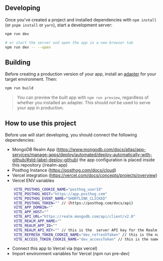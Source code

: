 ## Developing

Once you've created a project and installed dependencies with `npm install` (or `pnpm install` or `yarn`), start a development server:

```bash
npm run dev

# or start the server and open the app in a new browser tab
npm run dev -- --open
```

## Building

Before creating a production version of your app, install an [adapter](https://kit.svelte.dev/docs#adapters) for your target environment. Then:

```bash
npm run build
```

> You can preview the built app with `npm run preview`, regardless of whether you installed an adapter. This should _not_ be used to serve your app in production.

## How to use this project

Before use will start developing, you should connect the following dependencies:

- MongoDB Realm App (https://www.mongodb.com/docs/atlas/app-services/manage-apps/deploy/automated/deploy-automatically-with-github/#std-label-deploy-github) the app configuration is placed inside this repository (/realm-app)
- Posthog Instance (https://posthog.com/docs/cloud)
- Vercel integration (https://vercel.com/docs/concepts/projects/overview)
- Vercel ENV variables

```bash
    VITE_POSTHOG_COOKIE_NAME="posthog_userId"
    VITE_POSTHOG_HOST="https://app.posthog.com"
    VITE_POSTHOG_EVENT_NAME="SHORTLINK_CLICKED"
    VITE_POSTHOG_TOKEN="" // (https://posthog.com/docs/api)
    VITE_APP_DOMAIN=""
    VITE_APP_HOST=""
    VITE_API_URL="https://realm.mongodb.com/api/client/v2.0"
    VITE_REALM_APP_NAME=""
    VITE_REALM_APP_ID=""
    VITE_REALM_API_KEY="" // this is the  server API key for the Realm App (https://www.mongodb.com/docs/atlas/app-services/authentication/api-key/)
    VITE_REFRESH_TOKEN_COOKIE_NAME="dev_refreshToken" // this is the name of the cookie that will be used to store the refresh token (e.g. for preview branches you can use "stage_refreshToken", for production "refreshToken")
    VITE_ACCESS_TOKEN_COOKIE_NAME="dev_accessToken" // this is the name of the cookie that will be used to store the refresh token (e.g. for preview branches you can use "stage_accessToken", for production "accessToken")
```

- Connect this app to Vercel via (npx vercel)
- Import environment variables for Vercel (npm run pre-dev)
